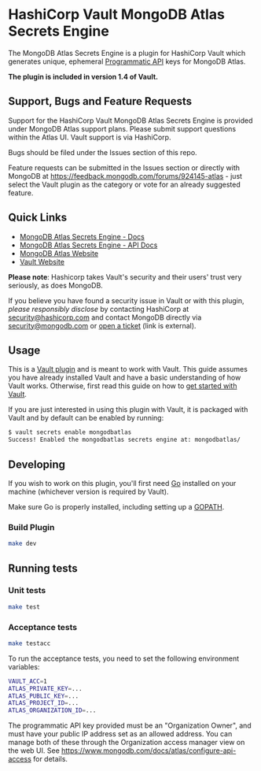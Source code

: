 # HashiCorp Vault MongoDB Atlas Secrets Engine

The MongoDB Atlas Secrets Engine is a plugin for HashiCorp Vault which generates unique, ephemeral [Programmatic API](https://docs.atlas.mongodb.com/reference/api/apiKeys/) keys for MongoDB Atlas.

**The plugin is included in version 1.4 of Vault.**

## Support, Bugs and Feature Requests
Support for the HashiCorp Vault MongoDB Atlas Secrets Engine is provided under MongoDB Atlas support plans. Please submit support questions within the Atlas UI.  Vault support is via HashiCorp.

Bugs should be filed under the Issues section of this repo.

Feature requests can be submitted in the Issues section or directly with MongoDB at https://feedback.mongodb.com/forums/924145-atlas - just select the Vault plugin as the category or vote for an already suggested feature.

## Quick Links
- [MongoDB Atlas Secrets Engine - Docs](https://developer.hashicorp.com/vault/docs/secrets/mongodbatlas)
- [MongoDB Atlas Secrets Engine - API Docs](https://developer.hashicorp.com/vault/api-docs/secret/mongodbatlas)
- [MongoDB Atlas Website](https://www.mongodb.com/cloud/atlas)
- [Vault Website](https://www.vaultproject.io)

**Please note**: Hashicorp takes Vault's security and their users' trust very seriously, as does MongoDB.

If you believe you have found a security issue in Vault or with this plugin, _please responsibly disclose_ by
contacting HashiCorp at [security@hashicorp.com](mailto:security@hashicorp.com) and contact MongoDB
directly via [security@mongodb.com](mailto:security@mongodb.com) or
[open a ticket](https://jira.mongodb.org/plugins/servlet/samlsso?redirectTo=%2Fbrowse%2FSECURITY) (link is external).

## Usage

This is a [Vault plugin](https://www.vaultproject.io/docs/internals/plugins.html)
and is meant to work with Vault. This guide assumes you have already installed Vault
and have a basic understanding of how Vault works. Otherwise, first read this guide on
how to [get started with Vault](https://www.vaultproject.io/intro/getting-started/install.html).

If you are just interested in using this plugin with Vault, it is packaged with Vault and
by default can be enabled by running:

```sh
$ vault secrets enable mongodbatlas
Success! Enabled the mongodbatlas secrets engine at: mongodbatlas/
```

## Developing

If you wish to work on this plugin, you'll first need [Go](https://www.golang.org)
installed on your machine (whichever version is required by Vault).

Make sure Go is properly installed, including setting up a [GOPATH](https://golang.org/doc/code.html#GOPATH).

### Build Plugin
```sh
make dev
```

## Running tests

### Unit tests
```sh
make test
```

### Acceptance tests
```sh
make testacc
```

To run the acceptance tests, you need to set the following environment variables:

```bash
VAULT_ACC=1
ATLAS_PRIVATE_KEY=...
ATLAS_PUBLIC_KEY=...
ATLAS_PROJECT_ID=...
ATLAS_ORGANIZATION_ID=...
```

The programmatic API key provided must be an "Organization Owner", and must have
your public IP address set as an allowed address. You can manage both of these
through the Organization access manager view on the web UI. See
https://www.mongodb.com/docs/atlas/configure-api-access for details.

